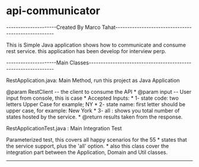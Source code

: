 # api-communicator

---------------------Created By Marco Tahat----------------------------------------------------

This is Simple Java application shows how to communicate and consume rest service.
this application has been develop for interview perp.


---------------------Main Classes---------------------------------------------------------------

RestApplication.java: Main Method, run this project as Java Application 

@param RestClient -- the client to consume the API
	 * @param input -- User input from console, this is case 
	 * Accepted Inputs: <Case Sensitive>
	 * 		1- state code: two letters Upper Case for example; NY
	 * 		2- state name: first letter should be upper case, for example: New York
	 *      3- all : shows you total number of states hosted by the service.
	 * @return results taken from the response.

RestApplicationTest.java : Main Integration Test

Parameterized test, this covers all happy scenarios for the 55
	* states that the service support, plus the 'all' option.
	* also this class cover the integration part between the Application, Domain and Util classes.
	
	
-------------------------------------------------------------------------------------------------